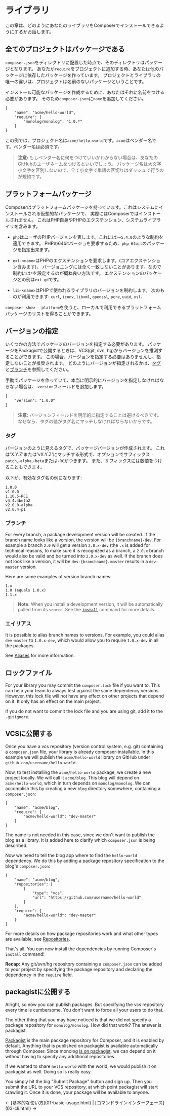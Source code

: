 # ライブラリ

この章は、どのようにあなたのライブラリをComposerでインストールできるようにするかお話します。

<!--
This chapter will tell you how to make your library installable through Composer.
-->

## 全てのプロジェクトはパッケージである

`composer.json`をディレクトリに配置した時点で、そのディレクトリはパッケージとなります。
あなたが`require`をプロジェクトに追加する時、あなたは他のパッケージに依存したパッケージを作っています。
プロジェクトとライブラリの唯一の違いは、プロジェクトは名前のないパッケージということです。

<!--
As soon as you have a `composer.json` in a directory, that directory is a
package. When you add a `require` to a project, you are making a package that
depends on other packages. The only difference between your project and
libraries is that your project is a package without a name.
-->

インストール可能なパッケージを作成するために、あなたはそれに名前をつける必要があります。
そのため`composer.json`に`name`を追加してください。

<!--
In order to make that package installable you need to give it a name. You do
this by adding a `name` to `composer.json`:
-->

    {
        "name": "acme/hello-world",
        "require": {
            "monolog/monolog": "1.0.*"
        }
    }

この例では、プロジェクト名は`acme/hello-world`です。`acme`はベンダー名です。ベンダー名は必須です。

<!--
In this case the project name is `acme/hello-world`, where `acme` is the
vendor name. Supplying a vendor name is mandatory.
-->

> **注意:** もしベンダー名に何をつけていいかわからない場合は、あなたのGitHubのユーザネームをつけるといいでしょう。
パッケージ名は大文字小文字を区別しないので、全て小文字で単語の区切りはダッシュで行うのが規約です。

<!--
> **Note:** If you don't know what to use as a vendor name, your GitHub
username is usually a good bet. While package names are case insensitive, the
convention is all lowercase and dashes for word separation.
-->

## プラットフォームパッケージ

Composerはプラットフォームパッケージを持っています。これはシステムにインストールされる仮想的なパッケージで、
実際にはComposerではインストールされません。
これはPHP自身やPHPのエクステンション、システムライブライリを含みます。

<!--
Composer has platform packages, which are virtual packages for things that are
installed on the system but are not actually installable by Composer. This
includes PHP itself, PHP extensions and some system libraries.
-->

* `php`はユーザのPHPバージョンを表します。これには`>=5.4.0`のような制約を適用できます。
    PHPの64bitバージョを要求するため、`php-64bit`のパッケージを指定出来ます。

* `ext-<name>`はPHPのエクステンションを要求します。(コアエクステンション含みます)。
  バージョニングには全く一致しないことがあります。なので制約には`*`を設定するのが概ね良い方法です。
  エクステンションのパッケージ名の例は`ext-gd`です。

* `lib-<name>`はPHPで使われるライブラリのバージョンを制約します。
  次のものが利用できます: `curl`, `iconv`, `libxml`, `openssl`,
  `pcre`, `uuid`, `xsl`.

<!--
* `php` represents the PHP version of the user, allowing you to apply
   constraints, e.g. `>=5.4.0`. To require a 64bit version of php, you can
   require the `php-64bit` package.

* `ext-<name>` allows you to require PHP extensions (includes core
  extensions). Versioning can be quite inconsistent here, so it's often
  a good idea to just set the constraint to `*`.  An example of an extension
  package name is `ext-gd`.

* `lib-<name>` allows constraints to be made on versions of libraries used by
  PHP. The following are available: `curl`, `iconv`, `libxml`, `openssl`,
  `pcre`, `uuid`, `xsl`.
-->

`composer show --platform`を使うと、ローカルで利用できるプラットフォームパッケージのリストを得ることができます。

<!--
You can use `composer show --platform` to get a list of your locally available
platform packages.
-->

## バージョンの指定

いくつかの方法でパッケージのバージョンを指定する必要があります。
パッケージをPackagistで公開するときは、VCS(git, svn, hg)からバージョンを推測することができます。
この場合、バージョンを指定する必要はありませんし、指定しないことが推奨されます。
どのようにバージョンが指定されるかは、[タグ](#tags)と[ブランチ](#branches)を参照してください。

<!--
You need to specify the package's version some way. When you publish your
package on Packagist, it is able to infer the version from the VCS (git, svn,
hg) information, so in that case you do not have to specify it, and it is
recommended not to. See [tags](#tags) and [branches](#branches) to see how
version numbers are extracted from these.
-->

手動でパッケージを作っていて、本当に明示的にバージョンを指定しなければならない場合は、
`version`フィールドを追加します。

<!--
If you are creating packages by hand and really have to specify it explicitly,
you can just add a `version` field:
-->

    {
        "version": "1.0.0"
    }

> **注意:** バージョンフィールドを明示的に指定することは避けるべきです。
> なぜなら、タグの値がタグ名にマッチしなければならないからです。

<!--
> **Note:** You should avoid specifying the version field explicitly, because
> for tags the value must match the tag name.
-->

<h3 id="tags"> タグ </h3>

バージョンのように見えるタグで、パッケージバージョンが作成されます。
これは'X.Y.Z'または'vX.Y.Z'にマッチする形式で、オプションでサフィックス
`-patch`,`-alpha`,`-beta`または`-RC`がつきます。
また、サフィックスには数値をつけることもできます。

<!--
For every tag that looks like a version, a package version of that tag will be
created. It should match 'X.Y.Z' or 'vX.Y.Z', with an optional suffix
of `-patch`, `-alpha`, `-beta` or `-RC`. The suffixes can also be followed by
a number.
-->

<!--
Here are a few examples of valid tag names:
-->

以下が、有効なタグ名の例になります:

    1.0.0
    v1.0.0
    1.10.5-RC1
    v4.4.4beta2
    v2.0.0-alpha
    v2.0.4-p1

<h3 id="branches">ブランチ</h3>

For every branch, a package development version will be created. If the branch
name looks like a version, the version will be `{branchname}-dev`. For example
a branch `2.0` will get a version `2.0.x-dev` (the `.x` is added for technical
reasons, to make sure it is recognized as a branch, a `2.0.x` branch would also
be valid and be turned into `2.0.x-dev` as well. If the branch does not look
like a version, it will be `dev-{branchname}`. `master` results in a
`dev-master` version.

Here are some examples of version branch names:

    1.x
    1.0 (equals 1.0.x)
    1.1.x

> **Note:** When you install a development version, it will be automatically
> pulled from its `source`. See the [`install`](03-cli.md#install) command
> for more details.

<h3 id="aliases">エイリアス</h3>

It is possible to alias branch names to versions. For example, you could alias
`dev-master` to `1.0.x-dev`, which would allow you to require `1.0.x-dev` in all
the packages.

See [Aliases](articles/aliases.md) for more information.

<h2 id="lock-file">ロックファイル</h2>

For your library you may commit the `composer.lock` file if you want to. This
can help your team to always test against the same dependency versions.
However, this lock file will not have any effect on other projects that depend
on it. It only has an effect on the main project.

If you do not want to commit the lock file and you are using git, add it to
the `.gitignore`.

<h2 id="publishing-to-a-vcs">VCSに公開する</h2>

Once you have a vcs repository (version control system, e.g. git) containing a
`composer.json` file, your library is already composer-installable. In this
example we will publish the `acme/hello-world` library on GitHub under
`github.com/username/hello-world`.

Now, to test installing the `acme/hello-world` package, we create a new
project locally. We will call it `acme/blog`. This blog will depend on
`acme/hello-world`, which in turn depends on `monolog/monolog`. We can
accomplish this by creating a new `blog` directory somewhere, containing a
`composer.json`:

    {
        "name": "acme/blog",
        "require": {
            "acme/hello-world": "dev-master"
        }
    }

The name is not needed in this case, since we don't want to publish the blog
as a library. It is added here to clarify which `composer.json` is being
described.

Now we need to tell the blog app where to find the `hello-world` dependency.
We do this by adding a package repository specification to the blog's
`composer.json`:

    {
        "name": "acme/blog",
        "repositories": [
            {
                "type": "vcs",
                "url": "https://github.com/username/hello-world"
            }
        ],
        "require": {
            "acme/hello-world": "dev-master"
        }
    }

For more details on how package repositories work and what other types are
available, see [Repositories](05-repositories.md).

That's all. You can now install the dependencies by running Composer's
`install` command!

**Recap:** Any git/svn/hg repository containing a `composer.json` can be added
to your project by specifying the package repository and declaring the
dependency in the `require` field.

<h2 id="publishing-to-packagist">packagistに公開する</h2>

Alright, so now you can publish packages. But specifying the vcs repository
every time is cumbersome. You don't want to force all your users to do that.

The other thing that you may have noticed is that we did not specify a package
repository for `monolog/monolog`. How did that work? The answer is packagist.

[Packagist](https://packagist.org/) is the main package repository for
Composer, and it is enabled by default. Anything that is published on
packagist is available automatically through Composer. Since monolog
[is on packagist](https://packagist.org/packages/monolog/monolog), we can depend
on it without having to specify any additional repositories.

If we wanted to share `hello-world` with the world, we would publish it on
packagist as well. Doing so is really easy.

You simply hit the big "Submit Package" button and sign up. Then you submit
the URL to your VCS repository, at which point packagist will start crawling
it. Once it is done, your package will be available to anyone.

<p class="prev-next">
  &larr; [基本的な使い方](01-basic-usage.html) |  [コマンドラインインターフェース](03-cli.html) &rarr;
</p>

<!--
&larr; [Basic usage](01-basic-usage.md) |  [Command-line interface](03-cli.md) &rarr;
-->
